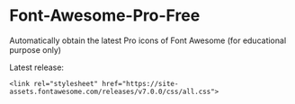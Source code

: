 # Font-Awesome-Pro-Free

Automatically obtain the latest Pro icons of Font Awesome (for educational purpose only)

Latest release:
```
<link rel="stylesheet" href="https://site-assets.fontawesome.com/releases/v7.0.0/css/all.css">
```